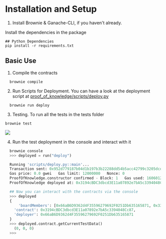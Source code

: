 # Installation and Setup

1. Install Brownie & Ganache-CLI, if you haven't already.


Install the dependencies in the package
```
## Python Dependencies
pip install -r requirements.txt
```

## Basic Use

1. Compile the contracts 
```
  brownie compile
```

2. Run Scripts for Deployment. You can have a look at the deployment script at [proof_of_knowledge/scripts/deploy.py](https://github.com/realdiganta/onchain-identity-solution/blob/main/proof_of_knowledge/scripts/deploy.py)
```
  brownie run deploy
```

3. Testing. To run all the tests in the tests folder 
``` 
brownie test
```
<img src="https://user-images.githubusercontent.com/47485188/125804817-91f653e6-c17b-43bd-b70f-28f1d581f5f2.png"> </img>

4. Run the test deployment in the console and interact with it
```python
  brownie console
  >>> deployed = run("deploy")

  Running 'scripts/deploy.py::main'...
  Transaction sent: 0x952d779187b04d1b197b3b22288dd54b5acc42799c3205dcdc706fd0303b0920
  Gas price: 0.0 gwei   Gas limit: 12000000   Nonce: 0
  ProofOfKnowledge.constructor confirmed - Block: 1   Gas used: 1606012 (13.38%)
  ProofOfKnowledge deployed at: 0x3194cBDC3dbcd3E11a07892e7bA5c3394048Cc87

  ## Now you can interact with the contracts via the console
  >>> deployed
  {
      'boardMembers': [0x66aB6D9362d4F35596279692F0251Db635165871, 0x33A4622B82D4c04a53e170c638B944ce27cffce3, 0x0063046686E46Dc6F15918b61AE2B121458534a5, 0x21b42413bA931038f35e7A5224FaDb065d297Ba3],
    'contract': 0x3194cBDC3dbcd3E11a07892e7bA5c3394048Cc87,
    'deployer': 0x66aB6D9362d4F35596279692F0251Db635165871
  }
  >>> deployed.contract.getCurrentTestData()
    (0, 0, 0)
  >>>  

```
